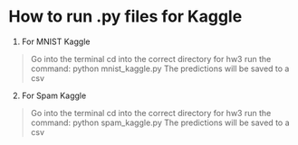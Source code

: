 # How to run .py files for Kaggle   
1. For MNIST Kaggle
> Go into the terminal cd into the correct directory for hw3
> run the command: python mnist_kaggle.py
> The predictions will be saved to a csv

2. For Spam Kaggle
> Go into the terminal cd into the correct directory for hw3
> run the command: python spam_kaggle.py
> The predictions will be saved to a csv

